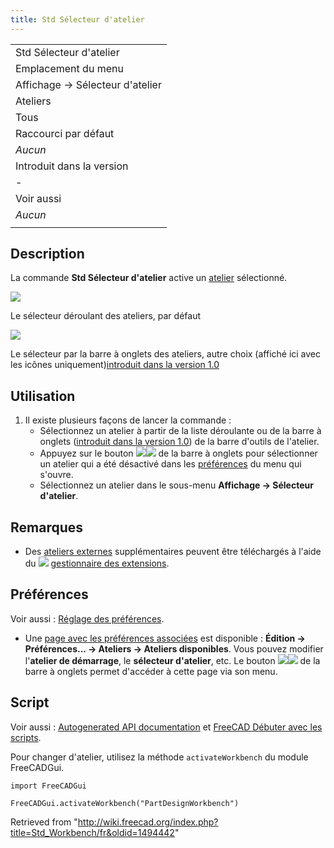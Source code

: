 ```yaml
---
title: Std Sélecteur d'atelier
---
```

|  |
| --- |
| Std Sélecteur d'atelier |
| Emplacement du menu |
| Affichage → Sélecteur d'atelier |
| Ateliers |
| Tous |
| Raccourci par défaut |
| *Aucun* |
| Introduit dans la version |
| - |
| Voir aussi |
| *Aucun* |
|  |

## Description

La commande **Std Sélecteur d'atelier** active un [atelier](/Workbenches/fr "Workbenches/fr") sélectionné.

![](/images/Std_Workbench_ComboBox_Icons_And_Text.png)

Le sélecteur déroulant des ateliers, par défaut

![](/images/Std_Workbench_TabBar_Icons_Only.png)

Le sélecteur par la barre à onglets des ateliers, autre choix (affiché ici avec les icônes uniquement)[introduit dans la version 1.0](/Release_notes_1.0/fr "Release notes 1.0/fr")

## Utilisation

1. Il existe plusieurs façons de lancer la commande :
   * Sélectionnez un atelier à partir de la liste déroulante ou de la barre à onglets ([introduit dans la version 1.0](/Release_notes_1.0/fr "Release notes 1.0/fr")) de la barre d'outils de l'atelier.
   * Appuyez sur le bouton ![](/images/List-add.svg)![](/images/Toolbar_flyout_arrow.svg) de la barre à onglets pour sélectionner un atelier qui a été désactivé dans les [préférences](/Preferences_Editor/fr#Ateliers_disponibles "Preferences Editor/fr") du menu qui s'ouvre.
   * Sélectionnez un atelier dans le sous-menu **Affichage → Sélecteur d'atelier**.

## Remarques

* Des [ateliers externes](/External_workbenches/fr "External workbenches/fr") supplémentaires peuvent être téléchargés à l'aide du ![](/images/Std_AddonMgr.svg) [gestionnaire des extensions](/Std_AddonMgr/fr "Std AddonMgr/fr").

## Préférences

Voir aussi : [Réglage des préférences](/Preferences_Editor/fr "Preferences Editor/fr").

* Une [page avec les préférences associées](/Preferences_Editor/fr#Ateliers_disponibles "Preferences Editor/fr") est disponible : **Édition → Préférences... → Ateliers → Ateliers disponibles**. Vous pouvez modifier l'**atelier de démarrage**, le **sélecteur d'atelier**, etc. Le bouton ![](/images/List-add.svg)![](/images/Toolbar_flyout_arrow.svg) de la barre à onglets permet d'accéder à cette page via son menu.

## Script

Voir aussi : [Autogenerated API documentation](https://freecad.github.io/SourceDoc/) et [FreeCAD Débuter avec les scripts](/FreeCAD_Scripting_Basics/fr "FreeCAD Scripting Basics/fr").

Pour changer d'atelier, utilisez la méthode `activateWorkbench` du module FreeCADGui.

```
import FreeCADGui

FreeCADGui.activateWorkbench("PartDesignWorkbench")

```

Retrieved from "<http://wiki.freecad.org/index.php?title=Std_Workbench/fr&oldid=1494442>"